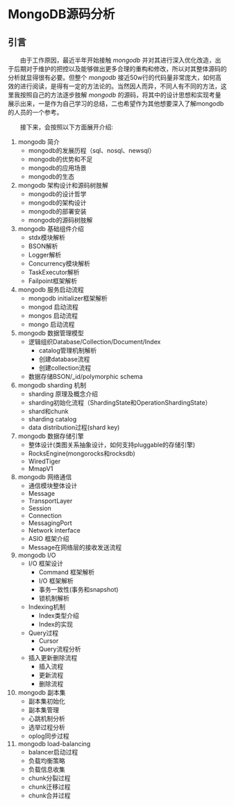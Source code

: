 MongoDB源码分析
===============
## 引言
&emsp;&emsp;由于工作原因，最近半年开始接触 *mongodb* 并对其进行深入优化改造，出于后期对于维护的把控以及能够做出更多合理的重构和修改，所以对其整体源码的分析就显得很有必要。但整个 *mongodb* 接近50w行的代码量非常庞大，如何高效的进行阅读，是得有一定的方法论的。当然因人而异，不同人有不同的方法，这里我按照自己的方法逐步肢解 *mongodb* 的源码，将其中的设计思想和实现考量展示出来，一是作为自己学习的总结，二也希望作为其他想要深入了解mongodb的人员的一个参考。

&emsp;&emsp;接下来，会按照以下方面展开介绍:

1. mongodb 简介
	* mongodb的发展历程（sql、nosql、newsql）
	* mongodb的优势和不足
	* mongodb的应用场景
	* mongodb的生态
2. mongodb 架构设计和源码树肢解
	* mongodb的设计哲学
	* mongodb的架构设计
	* mongodb的部署安装
	* mongodb的源码树肢解
3. mongodb 基础组件介绍
	* stdx模块解析
	* BSON解析
	* Logger解析
	* Concurrency模块解析
	* TaskExecutor解析
	* Failpoint框架解析
4. mongodb 服务启动流程
	* mongodb initializer框架解析
	* mongod 启动流程
	* mongos 启动流程
	* mongo 启动流程
5. mongodb 数据管理模型
	* 逻辑组织Database/Collection/Document/Index
		* catalog管理机制解析
		* 创建database流程
		* 创建collection流程
	* 数据存储BSON/_id/polymorphic schema
6. mongodb sharding 机制
	* sharding 原理及概念介绍
	* sharding初始化流程（ShardingState和OperationShardingState）
	* shard和chunk
	* sharding catalog
	* data distribution过程(shard key)
7. mongodb 数据存储引擎
	* 整体设计(类图关系抽象设计，如何支持pluggable的存储引擎)
	* RocksEngine(mongorocks和rocksdb)
	* WiredTiger
	* MmapV1
8. mongodb 网络通信
	* 通信模块整体设计
	* Message
	* TransportLayer
	* Session
	* Connection
	* MessagingPort
	* Network interface
	* ASIO 框架介绍
	* Message在网络层的接收发送流程
9. mongodb I/O
	* I/O 框架设计
		* Command 框架解析
		* I/O 框架解析
		* 事务一致性(事务和snapshot)
		* 锁机制解析
	* Indexing机制
		* Index类型介绍
		* Index的实现
	* Query过程
		* Cursor
		* Query流程分析
	* 插入更新删除流程
		* 插入流程
		* 更新流程
		* 删除流程
10. mongodb 副本集
	* 副本集初始化
	* 副本集管理
	* 心跳机制分析
	* 选举过程分析
	* oplog同步过程
11. mongodb load-balancing
	* balancer启动过程
	* 负载均衡策略
	* 负载信息收集
	* chunk分裂过程
	* chunk迁移过程
	* chunk合并过程
